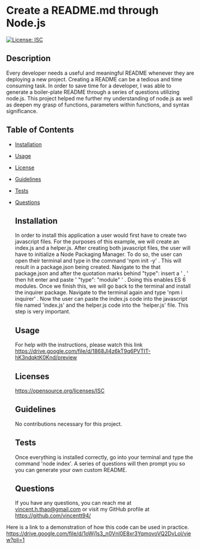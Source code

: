 # Create a README.md through Node.js
  [![License: ISC](https://img.shields.io/badge/License-ISC-blue.svg)](https://opensource.org/licenses/ISC)  

  ## Description
  Every developer needs a  useful and meaningful README whenever they are deploying a new project.  Creating a README can be a tedious and time consuming task.  In order to save time for a developer, I was able to generate a boiler-plate README through a series of questions utilizing node.js.  This project helped me further my understanding of node.js as well as deepen my grasp of functions, parameters within functions, and syntax significance.


## Table of Contents
- [Installation](#installation)
- [Usage](#usage)
- [License](#license)
- [Guidelines](#guidelines)
- [Tests](#tests)
- [Questions](#questions)

  ## Installation
  In order to install this application a  user would first have to create two javascript files.  For the purposes of this example, we will create an index.js and a helper.js.  After creating both javascript files, the user will have to initialize a Node Packaging Manager.   To do so, the user can open their terminal and type in the command 'npm init -y' .  This will result in a package.json being created.  Navigate to the that package.json and after the quotation marks behind "type":  insert a ' , ' then hit enter and paste ' "type": "module" ' .  Doing this enables ES 6 modules.  Once we finish this, we will go back to the terminal and install the inquirer package.  Navigate to the terminal again and type 'npm i inquirer' . Now the user can paste the index.js code into the javascript file named 'index.js' and the helper.js code into the 'helper.js' file.  This step is very important. 

  ## Usage
  For help with the instructions, please watch this link https://drive.google.com/file/d/1868Jl4z6kT9q6PVTIT-hK3ndqktK0Knd/preview

  ## Licenses
  https://opensource.org/licenses/ISC

  ## Guidelines 
  No contributions necessary for this project.

  ## Tests
  Once everything is installed correctly, go into your terminal and type the command 'node index'.  A series of questions will then prompt you so you can generate your own custom README.  

  ## Questions
  If you have any questions, you can reach me at vincent.h.thao@gmail.com or visit my GitHub profile at https://github.com/vincentt94/


Here is a link to a demonstration of how this code can be used in practice.  
https://drive.google.com/file/d/1oWj1s3_n0Vnl0E8xr3YqmovoVQ2DvLol/view?pli=1